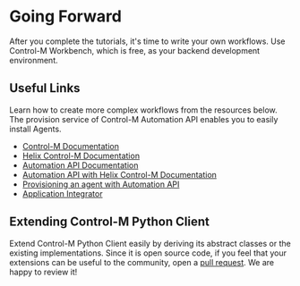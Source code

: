 # Going Forward

After you complete the tutorials, it's time to write your own workflows. Use Control-M Workbench, which is free, as your backend development environment. 

## Useful Links

Learn how to create more complex workflows from the resources below.
The provision service of Control-M Automation API enables you to easily install Agents.

- [Control-M Documentation](https://docs.bmc.com/xwiki/bin/view/Control-M-Orchestration/)
- [Helix Control-M Documentation](https://documents.bmc.com/supportu/controlm-saas/en-US/Documentation/home.htm)
- [Automation API Documentation](https://documents.bmc.com/supportu/API/Monthly/en-US/Documentation/API_Intro.htm)
- [Automation API with Helix Control-M Documentation](https://documents.bmc.com/supportu/API/Helix/en-US/Documentation/API_Intro.htm)
- [Provisioning an agent with Automation API](https://documents.bmc.com/supportu/API/Monthly/en-US/Documentation/API_Services_ProvisionService.htm#AgentandPluginProvisioning)
- [Application Integrator](https://documents.bmc.com/supportu/9.0.20/etc/ai/help/en-US/Web_Help/index.htm#69319.htm)

## Extending Control-M Python Client

Extend Control-M Python Client easily by deriving its abstract classes or the existing implementations.
Since it is open source code, if you feel that your extensions can be useful to the community, open a [pull request](https://github.com/controlm/ctm-python-client/pulls). We are happy to review it!
